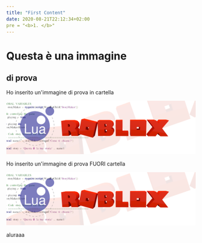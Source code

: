 ```yaml
---
title: "First Content"
date: 2020-08-21T22:12:34+02:00
pre = "<b>1. </b>"
---
```



# Questa è una immagine

## di prova

Ho inserito un'immagine di prova in cartella

![immagine](images/logoYTsfondo.png)

Ho inserito un'immagine di prova FUORI cartella

![immagine](logoYTsfondo.png)

aluraaa
